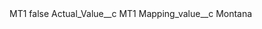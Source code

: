 <?xml version="1.0" encoding="UTF-8"?>
<CustomMetadata xmlns="http://soap.sforce.com/2006/04/metadata" xmlns:xsi="http://www.w3.org/2001/XMLSchema-instance" xmlns:xsd="http://www.w3.org/2001/XMLSchema">
    <label>MT1</label>
    <protected>false</protected>
    <values>
        <field>Actual_Value__c</field>
        <value xsi:type="xsd:string">MT1</value>
    </values>
    <values>
        <field>Mapping_value__c</field>
        <value xsi:type="xsd:string">Montana</value>
    </values>
</CustomMetadata>
